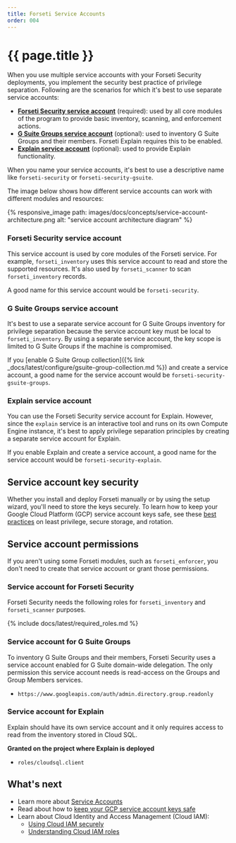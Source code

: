 ```yaml
---
title: Forseti Service Accounts
order: 004
---
```


# {{ page.title }}

When you use multiple service accounts with your Forseti Security deployments,
you implement the security best practice of privilege separation. Following are
the scenarios for which it's best to use separate service accounts:

 * **[Forseti Security service account](#forseti-security-service-account)**
 (required): used by all core modules of the program to provide basic
 inventory, scanning, and enforcement actions.
 * **[G Suite Groups service account](#g-suite-groups-service-account)**
 (optional): used to inventory G Suite Groups and their members.
 Forseti Explain requires this to be enabled.
 * **[Explain service account](#explain-service-account)**
 (optional): used to provide Explain functionality.

When you name your service accounts, it's best to use a descriptive name like
`forseti-security` or `forseti-security-gsuite`.

The image below shows how different service accounts can work with
different modules and resources:

{% responsive_image path: images/docs/concepts/service-account-architecture.png alt: "service account architecture diagram" %}

### Forseti Security service account

This service account is used by core modules of the Forseti service. For
example, `forseti_inventory` uses this service account to read and store the
supported resources. It's also used by `forseti_scanner` to scan
`forseti_inventory` records.

A good name for this service account would be `forseti-security`.

### G Suite Groups service account

It's best to use a separate service account for G Suite Groups inventory for
privilege separation because the service account key must be local to
`forseti_inventory`. By using a separate service account, the key scope is
limited to G Suite Groups if the machine is compromised.

If you
[enable G Suite Group collection]({% link _docs/latest/configure/gsuite-group-collection.md %})
and create a service account, a good name for the service account would be
`forseti-security-gsuite-groups`.

### Explain service account

You can use the Forseti Security service account for Explain. However,
since the `explain` service is an interactive tool and runs on its own
Compute Engine instance, it's best to apply privilege separation principles
by creating a separate service account for Explain.

If you enable Explain and create a service account, a good name for the
service account would be `forseti-security-explain`.

## Service account key security

Whether you install and deploy Forseti manually or by using the setup wizard,
you'll need to store the keys securely. To learn how to keep your Google Cloud
Platform (GCP) service account keys safe, see these
[best practices](https://cloudplatform.googleblog.com/2017/07/help-keep-your-Google-Cloud-service-account-keys-safe.html)
on least privilege, secure storage, and rotation.

## Service account permissions

If you aren't using some Forseti modules, such as `forseti_enforcer`, you don't
need to create that service account or grant those permissions.

### Service account for Forseti Security

Forseti Security needs the following roles for `forseti_inventory` and
`forseti_scanner` purposes.

{% include docs/latest/required_roles.md %}

### Service account for G Suite Groups

To inventory G Suite Groups and their members, Forseti Security uses a service
account enabled for G Suite domain-wide delegation. The only permission this
service account needs is read-access on the Groups and Group Members services.

 * `https://www.googleapis.com/auth/admin.directory.group.readonly`
 
### Service account for Explain

Explain should have its own service account and it only requires access to read
from the inventory stored in Cloud SQL.

**Granted on the project where Explain is deployed**

 * `roles/cloudsql.client`
 
## What's next

 * Learn more about [Service Accounts](https://cloud.google.com/iam/docs/understanding-service-accounts)
 * Read about how to [keep your GCP service account keys safe](https://cloudplatform.googleblog.com/2017/07/help-keep-your-Google-Cloud-service-account-keys-safe.html)
 * Learn about Cloud Identity and Access Management (Cloud IAM):
   * [Using Cloud IAM securely](https://cloud.google.com/iam/docs/using-iam-securely)
   * [Understanding Cloud IAM roles](https://cloud.google.com/iam/docs/understanding-roles)
